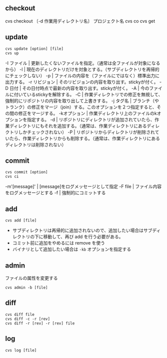 ## checkout
cvs checkout 〔-d 作業用ディレクトリ名〕 プロジェクト名
cvs co
cvs get

## update
```
cvs update [option] [file]
cvs up
```

-I ファイル   | 更新したくないファイルを指定。（通常は全ファイルが対象になるから）
-l            | 現在のディレクトリだけを対象とする。（サブディレクトリを再帰的にチェックしない）
-p            | ファイルの内容を（ファイルにではなく）標準出力に出力する。
-r リビジョン | そのリビジョンの内容を取り出す。stickyが付く。
-D 日付       | その日付時点で最新の内容を取り出す。stickyが付く。
-A            | 今のファイルに付いているstickyを解除する。
-C            | 作業ディレクトリでの修正を無視して、強制的にリポジトリの内容を取り出して上書きする。
-j タグ名     | ブランチ（やトランク）の修正をマージ（join）する。このオプションを２つ指定すると、その間の修正をマージする。
-kオプション  | 作業ディレクトリ上のファイルのkオプションを指定する。
-d            | リポジトリにディレクトリが追加されていたら、作業ディレクトリにもそれを追加する。（通常は、作業ディレクトリにあるディレクトリしかチェックされない）
-P            | リポジトリからディレクトリが削除されていたら、作業ディレクトリからも削除する。（通常は、作業ディレクトリにあるディレクトリは削除されない）

## commit

```
cvs commit [option]
cvs ci
```
-m'[message]' | [message]をログメッセージとして指定
-F file       | ファイル内容をログメッセージとする
-f            | 強制的にコミットする

## add

```
cvs add [file]
```

- サブディレクトリは再帰的に追加されないので、追加したい場合はサブディレクトリの下に移動して、再び add を行う必要がある。
- コミット前に追加をやめるには remove を使う
- バイナリとして追加したい場合は `-kb` オプションを指定する

## admin
ファイルの属性を変更する

```
cvs admin -b [file]
```

## diff

```
cvs diff file
cvs diff -c -r [rev]
cvs diff -r [rev] -r [rev] file
```

## log
```
cvs log [file]
```

